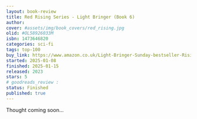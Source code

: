 ```yaml
---
layout: book-review
title: Red Rising Series - Light Bringer (Book 6)
author: 
cover: #assets/img/book_covers/red_rising.jpg
olid: #OL58926033M
isbn: 1473646820
categories: sci-fi
tags: top-100
buy_link: https://www.amazon.co.uk/Light-Bringer-Sunday-bestseller-Rising/dp/1473646820/
started: 2025-01-08
finished: 2025-01-15
released: 2023
stars: 5
# goodreads_review : 
status: Finished
published: true
---
```


Thought coming soon...